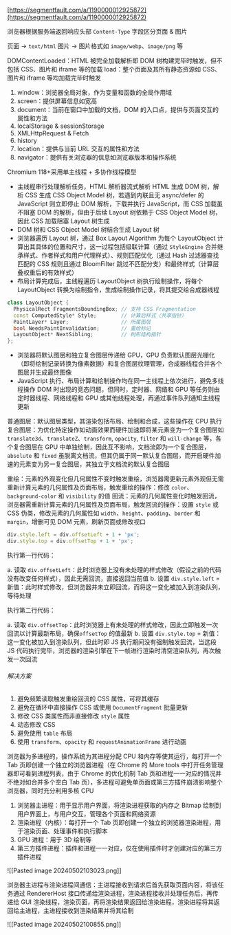 [https://segmentfault.com/a/1190000012925872](https://segmentfault.com/a/1190000012925872)

浏览器根据服务端返回响应头部 `Content-Type` 字段区分页面 & 图片

页面 -> `text/html`
图片 -> 图片格式如 `image/webp`、`image/png` 等

DOMContentLoaded：HTML 被完全加载解析即 DOM 树构建完毕时触发，但不包括 CSS、图片和 iframe 等的加载
load：整个页面及其所有静态资源如 CSS、图片和 iframe 等均加载完毕时触发

1. window：浏览器全局对象，作为变量和函数的全局作用域
2. screen：提供屏幕信息如宽高
3. document：当前在窗口中加载的文档，DOM 的入口点，提供与页面交互的属性和方法
4. localStorage & sessionStorage
5. XMLHttpRequest & Fetch
6. history
7. location：提供与当前 URL 交互的属性和方法
8. navigator：提供有关浏览器的信息如浏览器版本和操作系统

Chromium 118+采用单主线程 + 多协作线程模型

- 主线程串行处理解析任务，HTML 解析器流式解析 HTML 生成 DOM 树，解析 CSS 生成 CSS Object Model 树，若遇到内联且无 async/defer 的 JavaScript 则立即停止 DOM 解析，下载并执行 JavaScript，而 CSS 加载虽不阻塞 DOM 的解析，但由于后续 Layout 树依赖于 CSS Object Model 树，因此 CSS 加载阻塞 Layout 树生成
- DOM 树和 CSS Object Model 树结合生成 Layout 树
- 浏览器遍历 Layout 树，通过 Box Layout Algorithm 为每个 LayoutObject 计算出其具体的位置和尺寸，这一过程包括级联计算（通过 `StyleEngine` 合并继承样式、作者样式和用户代理样式）、规则匹配优化（通过 Hash 过滤器查找匹配的 CSS 规则且通过 BloomFilter 跳过不匹配分支）和最终样式（计算层叠权重后的有效样式）
- 布局计算完成后，主线程遍历 LayoutObject 树执行绘制操作，将每个 LayoutObject 转换为绘制指令，生成绘制操作记录，将其提交给合成器线程

```cpp
class LayoutObject {
  PhysicalRect FragmentsBoundingBox; // 支持 CSS Fragmentation
  const ComputedStyle* Style;        // 计算后样式（共享指针）
  PaintLayer* Layer;                 // 所属图层
  bool NeedsPaintInvalidation;       // 重绘标记
  LayoutObject* NextSibling;         // 树形结构指针
};
```

- 浏览器将默认图层和独立复合图层传递给 GPU，GPU 负责默认图层光栅化（即将绘制记录转换为像素数据）和复合图层纹理管理，合成器线程合并各个图层并生成最终图像
- JavaScript 执行、布局计算和绘制操作均在同一主线程上依次进行，避免多线程操作 DOM 时出现的竞态问题，但同时，定时器、网络和 GPU 等任务则由定时器线程、网络线程和 GPU 或其他线程处理，再通过事件队列通知主线程更新

普通图层：默认图层类型，其渲染包括布局、绘制和合成，这些操作在 CPU 执行
复合图层：为优化特定操作如动画效果而硬件加速即将某元素变为一个复合图层如 `translate3d`、`translateZ`、`transform`, `opacity`, `filter` 和 `will-change` 等，各个复合图层在 GPU 中单独绘制，因此互不影响，文档流即为一个复合图层，`absolute` 和 `fixed` 虽脱离文档流，但其仍属于同一默认复合图层，而开启硬件加速的元素变为另一复合图层，其独立于文档流的默认复合图层

重绘：元素的外观变化但几何属性不变时触发重绘，浏览器需更新元素外观但无需重新计算元素的几何属性及页面布局，触发重绘的操作：修改 `color`、`background-color` 和 `visibility` 的值
回流：元素的几何属性变化时触发回流，浏览器需重新计算元素的几何属性及页面布局，触发回流的操作：设置 `style` 或 CSS 伪类，修改元素的几何属性如 `width`、`height`、`padding`、`border` 和 `margin`，增删可见 DOM 元素，刷新页面或修改视口

```js
div.style.left = div.offsetLeft + 1 + 'px';
div.style.top = div.offsetTop + 1 + 'px';
```

执行第一行代码：

a. 读取 `div.offsetLeft`：此时浏览器上没有未处理的样式修改（假设之前的代码没有改变任何样式），因此无需回流，直接返回当前值
b. 设置 `div.style.left` = 新值：此时样式修改，但浏览器并未立即回流，而将这一变化被加入到渲染队列，等待处理

执行第二行代码：

a. 读取 `div.offsetTop`：此时浏览器上有未处理的样式修改，因此立即触发一次回流以计算最新布局，确保`offsetTop` 的值最新
b. 设置 `div.style.top` = 新值：这一变化被加入到渲染队列，但此时即 JS 执行期间没有强制触发回流，当这段 JS 代码执行完毕，浏览器的渲染引擎在下一帧进行渲染时清空渲染队列，再次触发一次回流

###### 解决方案

1. 避免频繁读取触发重绘回流的 CSS 属性，可将其缓存
2. 避免在循环中直接操作 CSS 或使用 `DocumentFragment` 批量更新
3. 修改 CSS 类属性而非直接修改 `style` 属性
4. 动态修改 CSS
5. 避免使用 `table` 布局
6. 使用 `transform`、`opacity` 和 `requestAnimationFrame` 进行动画

浏览器为多进程的，操作系统为其进程分配 CPU 和内存等使其运行，每打开一个 Tab 页即创建一个独立的浏览器进程（在 Chrome 的 More tools 中打开任务管理器即可看到进程列表，由于 Chrome 的优化机制 Tab 页和进程一一对应的情况并不绝对如合并多个空白 Tab 页），多进程可避免单页面或第三方插件崩溃影响整个浏览器，同时充分利用多核 CPU

1. 浏览器主进程：用于显示用户界面，将渲染进程获取的内存之 Bitmap 绘制到用户界面上，与用户交互，管理各个页面和网络资源
2. 渲染进程（内核）：每打开一个 Tab 页即创建一个独立的浏览器渲染进程，用于渲染页面、处理事件和执行脚本
3. GPU 进程：用于 3D 绘制等
4. 第三方插件进程：插件和进程一一对应，仅在使用插件时才创建对应的第三方插件进程

![[Pasted image 20240502103023.png]]

浏览器主进程与渲染进程间通信：主进程接收到请求后首先获取页面内容，将该任务通过 RendererHost 接口传递给渲染进程，渲染进程接收并处理任务后，再传递给 GUI 渲染线程，渲染页面，再将渲染结果返回给渲染进程，渲染进程将其返回给主进程，主进程接收到渲染结果并将其绘制

![[Pasted image 20240502100855.png]]
